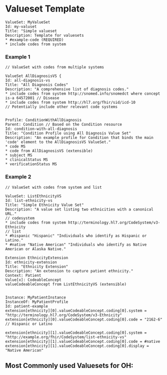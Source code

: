# Valueset Template

    ValueSet: MyValueSet
    Id: my-valuset
    Title: "Simple valueset
    Description: Template for valuesets
    * #example-code (REQUIRED) 
    * include codes from system 

    
### Example 1

    // ValueSet with codes from multiple systems

    ValueSet AllDiagnosisVS {
    Id: all-diagnosis-vs
    Title: "All Diagnosis Codes"
    Description: "A comprehensive list of diagnosis codes."
    * include codes from system http://snomed.info/snomedct where concept is-a 64572001 // Disease
    * include codes from system http://hl7.org/fhir/sid/icd-10
    // Potentially include other relevant code systems


    Profile: ConditionWithAllDiagnosis
    Parent: Condition // Based on the Condition resource
    Id: condition-with-all-diagnosis
    Title: "Condition Profile using All Diagnosis Value Set"
    Description: "An example profile for Condition that binds the main 'code' element to the AllDiagnosisVS ValueSet."
    * code MS
    * code from AllDiagnosisVS (extensible)
    * subject MS
    * clinicalStatus MS
    * verificationStatus MS 
    

### Example 2

    // ValueSet with codes from system and list
    
    ValueSet: ListEthnicityVS
    Id: list-ethnicity-vs
    Title: "Simple Ethnicity Value Set"
    Description: "A value set listing two ethnicities with a canonical URL."
    // codesystem
    * include codes from system http://terminology.hl7.org/CodeSystem/v3-Ethnicity
    // list
    * #hispanic "Hispanic" "Individuals who identify as Hispanic or Latino."
    * #native "Native American" "Individuals who identify as Native American or Alaska Native."

    Extension EthnicityExtension
    Id: ethnicity-extension
    Title: "Ethnicity Extension"
    Description: "An extension to capture patient ethnicity."
    Context: Patient
    Value[x]: CodeableConcept
    valueCodeableConcept from ListEthnicityVS (extensible)


    Instance: MyPatientInstance 
    InstanceOf: MyPatientProfile
    Id: patient-example
    extension[ethnicity][0].valueCodeableConcept.coding[0].system = "http://terminology.hl7.org/CodeSystem/v3-Ethnicity"
    extension[ethnicity][0].valueCodeableConcept.coding[0].code = "2162-6" // Hispanic or Latino

    extension[ethnicity][1].valueCodeableConcept.coding[0].system = "http://example.org/fhir/CodeSystem/list-ethnicity-vs"
    extension[ethnicity][1].valueCodeableConcept.coding[0].code = #native
    extension[ethnicity][1].valueCodeableConcept.coding[0].display = "Native American"
    



## Most Commonly used Valuesets for OH:
